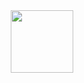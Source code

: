 <div id="header" align="center">
  <img src="[[https://media.giphy.com/media/M9gbBd9nbDrOTu1Mqx/giphy.gif" width="100](https://media.giphy.com/media/ADD4w6XgqLBJohQdBK/giphy.gif)https://media.giphy.com/media/ADD4w6XgqLBJohQdBK/giphy.gif](https://media.giphy.com/media/qgQUggAC3Pfv687qPC/giphy.gif)https://media.giphy.com/media/qgQUggAC3Pfv687qPC/giphy.gif"/>
</div>
